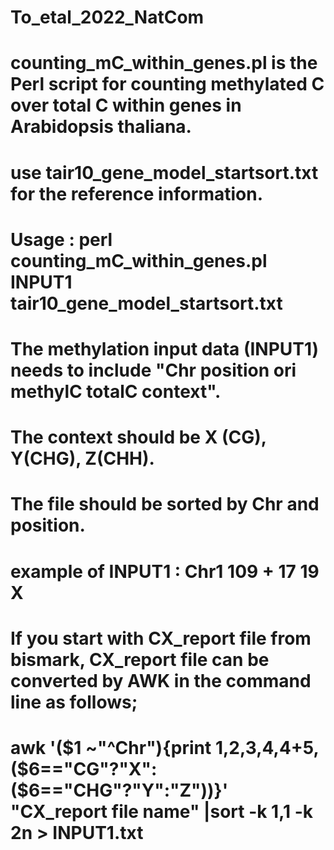 # To_etal_2022_NatCom

# counting_mC_within_genes.pl is the Perl script for counting methylated C over total C within genes in Arabidopsis thaliana.
# use tair10_gene_model_startsort.txt for the reference information.
# Usage : perl counting_mC_within_genes.pl INPUT1 tair10_gene_model_startsort.txt

# The methylation input data (INPUT1) needs to include "Chr position ori methylC totalC context".
# The context should be X (CG), Y(CHG), Z(CHH).
# The file should be sorted by Chr and position.
# example of INPUT1 : Chr1 109 + 17 19 X
# If you start with CX_report file from bismark, CX_report file can be converted by AWK in the command line as follows;
# awk '($1 ~"^Chr"){print $1,$2,$3,$4,$4+$5,($6=="CG"?"X":($6=="CHG"?"Y":"Z"))}' "CX_report file name" |sort -k 1,1 -k 2n > INPUT1.txt
